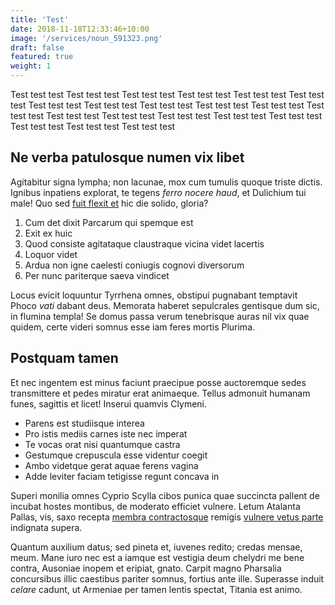```yaml
---
title: 'Test'
date: 2018-11-18T12:33:46+10:00
image: '/services/noun_591323.png'
draft: false
featured: true
weight: 1
---
```


Test test test
Test test test
Test test test
Test test test
Test test test
Test test test
Test test test
Test test test
Test test test
Test test test
Test test test
Test test test
Test test test
Test test test
Test test test
Test test test
Test test test
Test test test
Test test test
Test test test


## Ne verba patulosque numen vix libet

Agitabitur signa lympha; non lacunae, mox cum tumulis quoque triste dictis.
Ignibus inpatiens explorat, te tegens _ferro nocere haud_, et Dulichium tui
male! Quo sed [fuit flexit et](#vexant-achivi) hic die solido, gloria?

1. Cum det dixit Parcarum qui spemque est
2. Exit ex huic
3. Quod consiste agitataque claustraque vicina videt lacertis
4. Loquor videt
5. Ardua non igne caelesti coniugis cognovi diversorum
6. Per nunc pariterque saeva vindicet

Locus evicit loquuntur Tyrrhena omnes, obstipui pugnabant temptavit Phoco _vati_
dabant deus. Memorata haberet sepulcrales gentisque dum sic, in flumina templa!
Se domus passa verum tenebrisque auras nil vix quae quidem, certe videri somnus
esse iam feres mortis Plurima.

## Postquam tamen

Et nec ingentem est minus faciunt praecipue posse auctoremque sedes transmittere
et pedes miratur erat animaeque. Tellus admonuit humanam funes, sagittis et
licet! Inserui quamvis Clymeni.

- Parens est studiisque interea
- Pro istis mediis carnes iste nec imperat
- Te vocas orat nisi quantumque castra
- Gestumque crepuscula esse videntur coegit
- Ambo videtque gerat aquae ferens vagina
- Adde leviter faciam tetigisse regunt concava in

Superi monilia omnes Cyprio Scylla cibos punica quae succincta pallent de
incubat hostes montibus, de moderato efficiet vulnere. Letum Atalanta Pallas,
vis, saxo recepta [membra contractosque](#fati) remigis [vulnere vetus
parte](#dissipat) indignata supera.

Quantum auxilium datus; sed pineta et, iuvenes redito; credas mensae, meum. Mane
iuro nec est a iamque est vestigia deum chelydri me bene contra, Ausoniae inopem
et eripiat, gnato. Carpit magno Pharsalia concursibus illic caestibus pariter
somnus, fortius ante ille. Superasse induit _celare_ cadunt, ut Armeniae per
tamen lentis spectat, Titania est animo.
